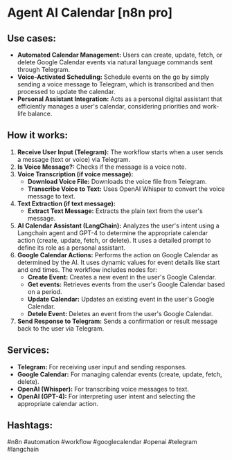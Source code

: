# Agent AI Calendar [n8n pro]

## Use cases:

- **Automated Calendar Management:** Users can create, update, fetch, or delete Google Calendar events via natural language commands sent through Telegram.
- **Voice-Activated Scheduling:** Schedule events on the go by simply sending a voice message to Telegram, which is transcribed and then processed to update the calendar.
- **Personal Assistant Integration:** Acts as a personal digital assistant that efficiently manages a user's calendar, considering priorities and work-life balance.

## How it works:

1.  **Receive User Input (Telegram):** The workflow starts when a user sends a message (text or voice) via Telegram.
2.  **Is Voice Message?:** Checks if the message is a voice note.
3.  **Voice Transcription (if voice message):**
    *   **Download Voice File:** Downloads the voice file from Telegram.
    *   **Transcribe Voice to Text:** Uses OpenAI Whisper to convert the voice message to text.
4.  **Text Extraction (if text message):**
    *   **Extract Text Message:** Extracts the plain text from the user's message.
5.  **AI Calendar Assistant (LangChain):** Analyzes the user's intent using a Langchain agent and GPT-4 to determine the appropriate calendar action (create, update, fetch, or delete).  It uses a detailed prompt to define its role as a personal assistant.
6.  **Google Calendar Actions:** Performs the action on Google Calendar as determined by the AI. It uses dynamic values for event details like start and end times. The workflow includes nodes for:
    *   **Create Event:** Creates a new event in the user's Google Calendar.
    *   **Get events:** Retrieves events from the user's Google Calendar based on a period.
    *   **Update Calendar:** Updates an existing event in the user's Google Calendar.
    *   **Detele Event:** Deletes an event from the user's Google Calendar.
7.  **Send Response to Telegram:** Sends a confirmation or result message back to the user via Telegram.

## Services:

-   **Telegram:** For receiving user input and sending responses.
-   **Google Calendar:** For managing calendar events (create, update, fetch, delete).
-   **OpenAI (Whisper):** For transcribing voice messages to text.
-   **OpenAI (GPT-4):** For interpreting user intent and selecting the appropriate calendar action.

## Hashtags:

#n8n #automation #workflow #googlecalendar #openai #telegram #langchain
